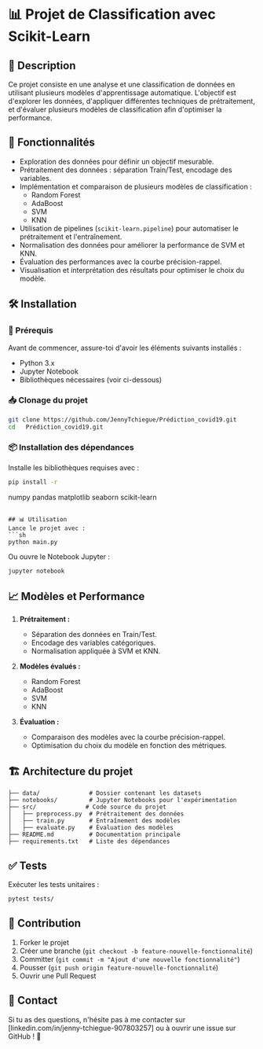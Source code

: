 # 📊 Projet de Classification avec Scikit-Learn

## 📝 Description
Ce projet consiste en une analyse et une classification de données en utilisant plusieurs modèles d'apprentissage automatique. L'objectif est d'explorer les données, d'appliquer différentes techniques de prétraitement, et d'évaluer plusieurs modèles de classification afin d'optimiser la performance.

## 🚀 Fonctionnalités
- Exploration des données pour définir un objectif mesurable.
- Prétraitement des données : séparation Train/Test, encodage des variables.
- Implémentation et comparaison de plusieurs modèles de classification :
  - Random Forest
  - AdaBoost
  - SVM
  - KNN
- Utilisation de pipelines (`scikit-learn.pipeline`) pour automatiser le prétraitement et l'entraînement.
- Normalisation des données pour améliorer la performance de SVM et KNN.
- Évaluation des performances avec la courbe précision-rappel.
- Visualisation et interprétation des résultats pour optimiser le choix du modèle.

## 🛠️ Installation
### 📌 Prérequis
Avant de commencer, assure-toi d'avoir les éléments suivants installés :
- Python 3.x
- Jupyter Notebook 
- Bibliothèques nécessaires (voir ci-dessous)

### 📥 Clonage du projet
```sh
git clone https://github.com/JennyTchiegue/Prédiction_covid19.git
cd   Prédiction_covid19.git
```

### 📦 Installation des dépendances
Installe les bibliothèques requises avec :
```sh
pip install -r 
```
numpy
pandas
matplotlib
seaborn
scikit-learn
```

## 📊 Utilisation
Lance le projet avec :
```sh
python main.py
```
Ou ouvre le Notebook Jupyter :
```sh
jupyter notebook
```

## 📈 Modèles et Performance
1. **Prétraitement :**
   - Séparation des données en Train/Test.
   - Encodage des variables catégoriques.
   - Normalisation appliquée à SVM et KNN.

2. **Modèles évalués :**
   - Random Forest
   - AdaBoost
   - SVM
   - KNN

3. **Évaluation :**
   - Comparaison des modèles avec la courbe précision-rappel.
   - Optimisation du choix du modèle en fonction des métriques.

## 🏗️ Architecture du projet
```
├── data/              # Dossier contenant les datasets
├── notebooks/         # Jupyter Notebooks pour l'expérimentation
├── src/              # Code source du projet
│   ├── preprocess.py  # Prétraitement des données
│   ├── train.py       # Entraînement des modèles
│   ├── evaluate.py    # Évaluation des modèles
├── README.md          # Documentation principale
├── requirements.txt   # Liste des dépendances
```

## ✅ Tests
Exécuter les tests unitaires :
```sh
pytest tests/
```

## 🤝 Contribution
1. Forker le projet
2. Créer une branche (`git checkout -b feature-nouvelle-fonctionnalité`)
3. Committer (`git commit -m "Ajout d'une nouvelle fonctionnalité"`)
4. Pousser (`git push origin feature-nouvelle-fonctionnalité`)
5. Ouvrir une Pull Request

 

## 📩 Contact
Si tu as des questions, n'hésite pas à me contacter sur [linkedin.com/in/jenny-tchiegue-907803257] ou à ouvrir une issue sur GitHub ! 🚀
